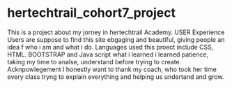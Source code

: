 # hertechtrail_cohort7_project
This is a project about my jorney in hertechtrail Academy.
USER Experience
Users are suppose to find this site ebgaging and beautiful, giving people an idea f who i am and what i do.
Languages used
this proect include CSS, HTML. BOOTSTRAP and Java script
what i learned
i learned patience, taking my time to analse, understand before trying to create.
Acknpowlegement
I honestly want to thank my coach, who took her time every class tryng to explain everything and helping us undertand and grow.

